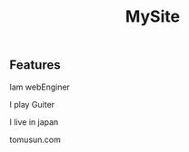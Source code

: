 <!DOCTYPE html>
<html lang="ja">
<head>
  <meta charset="utf-8">
  
  </head>
  <body>
  <header>
      <h1>MySite</h1>
  </header>

  <section class="features">
    <h2>Features</h2>
    <div class="container">
      <div class="item">
        <p class="pull-right">Iam webEnginer</p>
      </div>
      <div class="item">
        <p class="pull-left">I play Guiter</p>
      </div>
      <div class="item">
        <p class="pull-right">I live in japan</p>
      </div>
    </div>
  </section>

  <footer>
    <p>tomusun.com</p>
  </footer>
  </body>
  </html>
